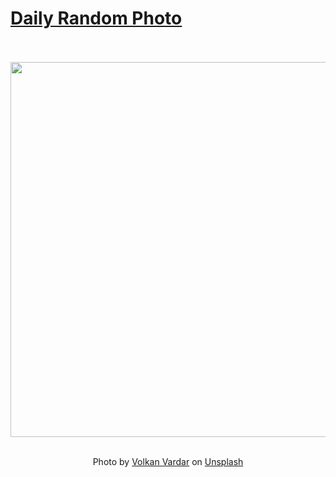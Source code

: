 # [Daily Random Photo](https://www.dailyrandomphoto.com/)

<div align="center">
  <br>
  <br>
  <a href="https://www.dailyrandomphoto.com/p/2023/2023-11-07/"><img src="https://images.unsplash.com/photo-1689001225123-05b8eb4769c3?crop=entropy&cs=tinysrgb&fit=max&fm=jpg&ixid=M3w3NzUwOHwwfDF8cmFuZG9tfHx8fHx8fHx8MTY5OTMxNjk2MXw&ixlib=rb-4.0.3&q=80&w=1080" width="600px"></a>
  <br>
  <br>
  <p class="has-text-grey">Photo by <a href="https://unsplash.com/@vardarious?utm_source=Daily%20Random%20Photo&amp;utm_medium=referral" target="_blank" rel="noopener noreferrer">Volkan Vardar</a> on <a href="https://unsplash.com/photos/a-wooden-table-sitting-in-a-room-next-to-two-chairs-rl_4YiQ0nUQ?utm_source=Daily%20Random%20Photo&amp;utm_medium=referral" target="_blank" rel="noopener noreferrer">Unsplash</a></p>
</div>

